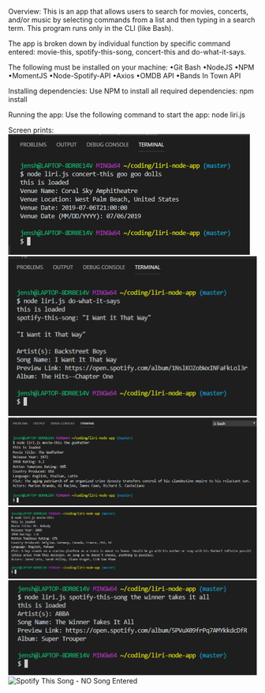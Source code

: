 <!-- [Google](http://www.google.com/)
![Test Image - JPG](./images/test.JPG)
![Test Image - PNG](./images/test.PNG) -->

Overview:
This is an app that allows users to search for movies, concerts, and/or music by selecting commands from a list and then typing in a search term. This program runs only in the CLI (like Bash).

The app is broken down by individual function by specific command entered: movie-this, spotify-this-song, concert-this and do-what-it-says.  

The following must be installed on your machine:
•Git Bash
•NodeJS
•NPM
•MomentJS
•Node-Spotify-API
•Axios
•OMDB API
•Bands In Town API

Installing dependencies:
Use NPM to install all required dependencies:
npm install

Running the app: 
Use the following command to start the app:  node liri.js

Screen prints:
![Concert This](./images/concert-this.PNG)
![Do What It Says](./images/do-what-it-says.PNG)
![Movie This - Movie Entered](./images/movie-this-with-movie.PNG)
![Movie This  No Movie Entered](./images/movie-this-with-no-movie.PNG)
![Spotify This Song - Song Entered](./images/spotify-this-song-with-song.PNG)
![Spotify This Song - NO Song Entered](./images/spotify-this-song-no-song.PNG)

